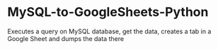 # MySQL-to-GoogleSheets-Python
Executes a query on MySQL database, get the data, creates a tab in a Google Sheet and dumps the data there
